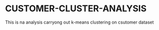 # CUSTOMER-CLUSTER-ANALYSIS

This is na analysis carryong out k-means clustering on csutomer dataset
